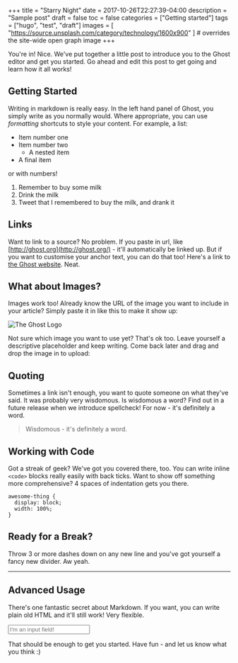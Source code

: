 +++
title = "Starry Night"
date = 2017-10-26T22:27:39-04:00
description = "Sample post"
draft = false
toc = false
categories = ["Getting started"]
tags = ["hugo", "test", "draft"]
images = [
  "https://source.unsplash.com/category/technology/1600x900"
] # overrides the site-wide open graph image
+++

You're in! Nice. We've put together a little post to introduce you to the Ghost
editor and get you started. Go ahead and edit this post to get going and learn
how it all works!

## Getting Started

Writing in markdown is really easy. In the left hand panel of Ghost, you simply
write as you normally would. Where appropriate, you can use _formatting_
shortcuts to style your content. For example, a list:

* Item number one
* Item number two
  * A nested item
* A final item

or with numbers!

1. Remember to buy some milk
2. Drink the milk
3. Tweet that I remembered to buy the milk, and drank it

## Links

Want to link to a source? No problem. If you paste in url, like
[http://ghost.org](http://ghost.org/) - it'll automatically be linked up. But
if you want to customise your anchor text, you can do that too! Here's a link to
[the Ghost website](http://ghost.org/). Neat.

## What about Images?

Images work too! Already know the URL of the image you want to include in your
article? Simply paste it in like this to make it show up:

![The Ghost Logo](/images/favicon.ico)

Not sure which image you want to use yet? That's ok too. Leave yourself a
descriptive placeholder and keep writing. Come back later and drag and drop the
image in to upload:

## Quoting

Sometimes a link isn't enough, you want to quote someone on what they've said.
It was probably very wisdomous. Is wisdomous a word? Find out in a future
release when we introduce spellcheck! For now - it's definitely a word.

> Wisdomous - it's definitely a word.

## Working with Code

Got a streak of geek? We've got you covered there, too. You can write inline
`<code>` blocks really easily with back ticks. Want to show off something more
comprehensive? 4 spaces of indentation gets you there.

```
awesome-thing {
  display: block;
  width: 100%;
}
```

## Ready for a Break?

Throw 3 or more dashes down on any new line and you've got yourself a fancy new
divider. Aw yeah.

---

## Advanced Usage

There's one fantastic secret about Markdown. If you want, you can write plain
old HTML and it'll still work! Very flexible.

<input type="text" placeholder="I'm an input field!">

That should be enough to get you started. Have fun - and let us know what you
think :)
